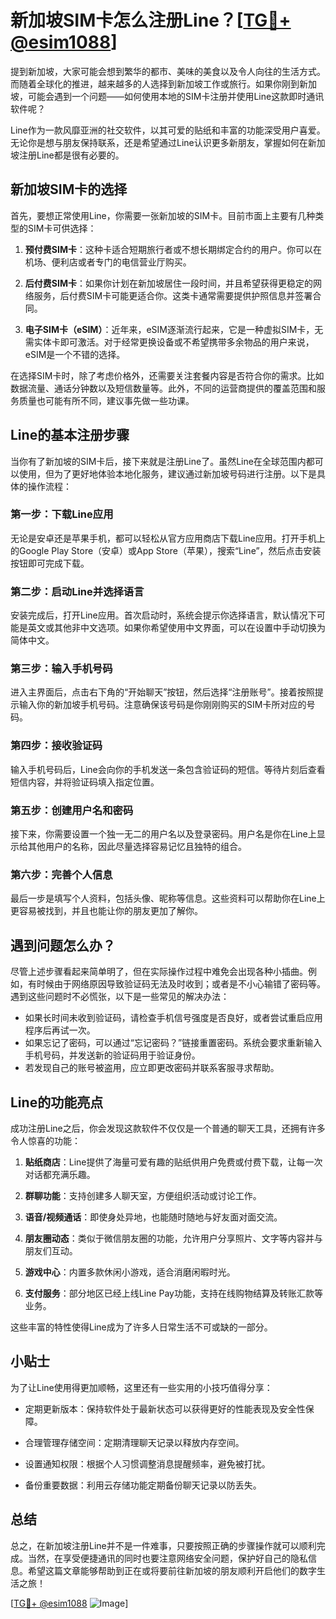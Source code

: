 # 新加坡SIM卡怎么注册Line？[[TG💪+ @esim1088](https://t.me/s/esim1088)]

提到新加坡，大家可能会想到繁华的都市、美味的美食以及令人向往的生活方式。而随着全球化的推进，越来越多的人选择到新加坡工作或旅行。如果你刚到新加坡，可能会遇到一个问题——如何使用本地的SIM卡注册并使用Line这款即时通讯软件呢？

Line作为一款风靡亚洲的社交软件，以其可爱的贴纸和丰富的功能深受用户喜爱。无论你是想与朋友保持联系，还是希望通过Line认识更多新朋友，掌握如何在新加坡注册Line都是很有必要的。

## 新加坡SIM卡的选择

首先，要想正常使用Line，你需要一张新加坡的SIM卡。目前市面上主要有几种类型的SIM卡可供选择：

1. **预付费SIM卡**：这种卡适合短期旅行者或不想长期绑定合约的用户。你可以在机场、便利店或者专门的电信营业厅购买。
   
2. **后付费SIM卡**：如果你计划在新加坡居住一段时间，并且希望获得更稳定的网络服务，后付费SIM卡可能更适合你。这类卡通常需要提供护照信息并签署合同。

3. **电子SIM卡（eSIM）**：近年来，eSIM逐渐流行起来，它是一种虚拟SIM卡，无需实体卡即可激活。对于经常更换设备或不希望携带多余物品的用户来说，eSIM是一个不错的选择。

在选择SIM卡时，除了考虑价格外，还需要关注套餐内容是否符合你的需求。比如数据流量、通话分钟数以及短信数量等。此外，不同的运营商提供的覆盖范围和服务质量也可能有所不同，建议事先做一些功课。

## Line的基本注册步骤

当你有了新加坡的SIM卡后，接下来就是注册Line了。虽然Line在全球范围内都可以使用，但为了更好地体验本地化服务，建议通过新加坡号码进行注册。以下是具体的操作流程：

### 第一步：下载Line应用

无论是安卓还是苹果手机，都可以轻松从官方应用商店下载Line应用。打开手机上的Google Play Store（安卓）或App Store（苹果），搜索“Line”，然后点击安装按钮即可完成下载。

### 第二步：启动Line并选择语言

安装完成后，打开Line应用。首次启动时，系统会提示你选择语言，默认情况下可能是英文或其他非中文选项。如果你希望使用中文界面，可以在设置中手动切换为简体中文。

### 第三步：输入手机号码

进入主界面后，点击右下角的“开始聊天”按钮，然后选择“注册账号”。接着按照提示输入你的新加坡手机号码。注意确保该号码是你刚刚购买的SIM卡所对应的号码。

### 第四步：接收验证码

输入手机号码后，Line会向你的手机发送一条包含验证码的短信。等待片刻后查看短信内容，并将验证码填入指定位置。

### 第五步：创建用户名和密码

接下来，你需要设置一个独一无二的用户名以及登录密码。用户名是你在Line上显示给其他用户的名称，因此尽量选择容易记忆且独特的组合。

### 第六步：完善个人信息

最后一步是填写个人资料，包括头像、昵称等信息。这些资料可以帮助你在Line上更容易被找到，并且也能让你的朋友更加了解你。

## 遇到问题怎么办？

尽管上述步骤看起来简单明了，但在实际操作过程中难免会出现各种小插曲。例如，有时候由于网络原因导致验证码无法及时收到；或者是不小心输错了密码等。遇到这些问题时不必慌张，以下是一些常见的解决办法：

- 如果长时间未收到验证码，请检查手机信号强度是否良好，或者尝试重启应用程序后再试一次。
- 如果忘记了密码，可以通过“忘记密码？”链接重置密码。系统会要求重新输入手机号码，并发送新的验证码用于验证身份。
- 若发现自己的账号被盗用，应立即更改密码并联系客服寻求帮助。

## Line的功能亮点

成功注册Line之后，你会发现这款软件不仅仅是一个普通的聊天工具，还拥有许多令人惊喜的功能：

1. **贴纸商店**：Line提供了海量可爱有趣的贴纸供用户免费或付费下载，让每一次对话都充满乐趣。
   
2. **群聊功能**：支持创建多人聊天室，方便组织活动或讨论工作。
   
3. **语音/视频通话**：即使身处异地，也能随时随地与好友面对面交流。
   
4. **朋友圈动态**：类似于微信朋友圈的功能，允许用户分享照片、文字等内容并与朋友们互动。

5. **游戏中心**：内置多款休闲小游戏，适合消磨闲暇时光。

6. **支付服务**：部分地区已经上线Line Pay功能，支持在线购物结算及转账汇款等业务。

这些丰富的特性使得Line成为了许多人日常生活不可或缺的一部分。

## 小贴士

为了让Line使用得更加顺畅，这里还有一些实用的小技巧值得分享：

- 定期更新版本：保持软件处于最新状态可以获得更好的性能表现及安全性保障。
  
- 合理管理存储空间：定期清理聊天记录以释放内存空间。
  
- 设置通知权限：根据个人习惯调整消息提醒频率，避免被打扰。
  
- 备份重要数据：利用云存储功能定期备份聊天记录以防丢失。

## 总结

总之，在新加坡注册Line并不是一件难事，只要按照正确的步骤操作就可以顺利完成。当然，在享受便捷通讯的同时也要注意网络安全问题，保护好自己的隐私信息。希望这篇文章能够帮助到正在或将要前往新加坡的朋友顺利开启他们的数字生活之旅！

[[TG💪+ @esim1088](https://t.me/s/esim1088) ![Image](https://i.postimg.cc/4NQfJmqS/Snipaste-2025-05-13-00-14-12.png)]